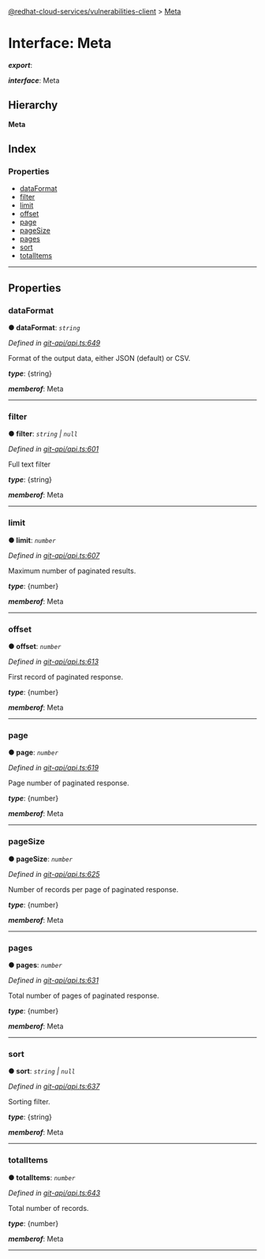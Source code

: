 [@redhat-cloud-services/vulnerabilities-client](../README.md) > [Meta](../interfaces/meta.md)

# Interface: Meta

*__export__*: 

*__interface__*: Meta

## Hierarchy

**Meta**

## Index

### Properties

* [dataFormat](meta.md#dataformat)
* [filter](meta.md#filter)
* [limit](meta.md#limit)
* [offset](meta.md#offset)
* [page](meta.md#page)
* [pageSize](meta.md#pagesize)
* [pages](meta.md#pages)
* [sort](meta.md#sort)
* [totalItems](meta.md#totalitems)

---

## Properties

<a id="dataformat"></a>

###  dataFormat

**● dataFormat**: *`string`*

*Defined in [git-api/api.ts:649](https://github.com/RedHatInsights/javascript-clients/blob/master/packages/vulnerabilities/git-api/api.ts#L649)*

Format of the output data, either JSON (default) or CSV.

*__type__*: {string}

*__memberof__*: Meta

___
<a id="filter"></a>

###  filter

**● filter**: *`string` \| `null`*

*Defined in [git-api/api.ts:601](https://github.com/RedHatInsights/javascript-clients/blob/master/packages/vulnerabilities/git-api/api.ts#L601)*

Full text filter

*__type__*: {string}

*__memberof__*: Meta

___
<a id="limit"></a>

###  limit

**● limit**: *`number`*

*Defined in [git-api/api.ts:607](https://github.com/RedHatInsights/javascript-clients/blob/master/packages/vulnerabilities/git-api/api.ts#L607)*

Maximum number of paginated results.

*__type__*: {number}

*__memberof__*: Meta

___
<a id="offset"></a>

###  offset

**● offset**: *`number`*

*Defined in [git-api/api.ts:613](https://github.com/RedHatInsights/javascript-clients/blob/master/packages/vulnerabilities/git-api/api.ts#L613)*

First record of paginated response.

*__type__*: {number}

*__memberof__*: Meta

___
<a id="page"></a>

###  page

**● page**: *`number`*

*Defined in [git-api/api.ts:619](https://github.com/RedHatInsights/javascript-clients/blob/master/packages/vulnerabilities/git-api/api.ts#L619)*

Page number of paginated response.

*__type__*: {number}

*__memberof__*: Meta

___
<a id="pagesize"></a>

###  pageSize

**● pageSize**: *`number`*

*Defined in [git-api/api.ts:625](https://github.com/RedHatInsights/javascript-clients/blob/master/packages/vulnerabilities/git-api/api.ts#L625)*

Number of records per page of paginated response.

*__type__*: {number}

*__memberof__*: Meta

___
<a id="pages"></a>

###  pages

**● pages**: *`number`*

*Defined in [git-api/api.ts:631](https://github.com/RedHatInsights/javascript-clients/blob/master/packages/vulnerabilities/git-api/api.ts#L631)*

Total number of pages of paginated response.

*__type__*: {number}

*__memberof__*: Meta

___
<a id="sort"></a>

###  sort

**● sort**: *`string` \| `null`*

*Defined in [git-api/api.ts:637](https://github.com/RedHatInsights/javascript-clients/blob/master/packages/vulnerabilities/git-api/api.ts#L637)*

Sorting filter.

*__type__*: {string}

*__memberof__*: Meta

___
<a id="totalitems"></a>

###  totalItems

**● totalItems**: *`number`*

*Defined in [git-api/api.ts:643](https://github.com/RedHatInsights/javascript-clients/blob/master/packages/vulnerabilities/git-api/api.ts#L643)*

Total number of records.

*__type__*: {number}

*__memberof__*: Meta

___

